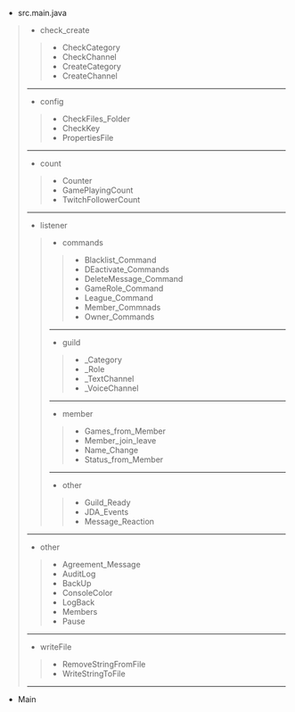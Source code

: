 - src.main.java
> * check_create
>> + CheckCategory
>> + CheckChannel
>> + CreateCategory
>> + CreateChannel
> ---
> * config
>> + CheckFiles_Folder
>> + CheckKey
>> + PropertiesFile
> ---
> * count
>> + Counter
>> + GamePlayingCount
>> + TwitchFollowerCount
> ---
> * listener
>> - commands
>>> + Blacklist_Command
>>> + DEactivate_Commands
>>> + DeleteMessage_Command
>>> + GameRole_Command
>>> + League_Command
>>> + Member_Commnads
>>> + Owner_Commands
>> ---
>> - guild
>>> + _Category
>>> + _Role
>>> + _TextChannel
>>> + _VoiceChannel
>> ---
>> - member
>>> + Games_from_Member
>>> + Member_join_leave
>>> + Name_Change
>>> + Status_from_Member
>> ---
>> - other
>>> + Guild_Ready
>>> + JDA_Events
>>> + Message_Reaction
> ---
> - other
>> + Agreement_Message
>> + AuditLog
>> + BackUp
>> + ConsoleColor
>> + LogBack
>> + Members
>> + Pause
> ---
> - writeFile
>> + RemoveStringFromFile
>> + WriteStringToFile
> ---
- Main